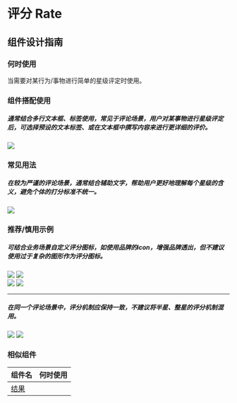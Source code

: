 # 评分 Rate

## 组件设计指南

### 何时使用

当需要对某行为/事物进行简单的星级评定时使用。

### 组件搭配使用

##### 通常结合多行文本框、标签使用，常见于评论场景，用户对某事物进行星级评定后，可选择预设的文本标签、或在文本框中撰写内容来进行更详细的评价。

<div class="legend">
  <div class="item">
    <img src="https://oteam-tdesign-1258344706.cos.ap-guangzhou.myqcloud.com/site/design/mobile-guide/Rate%201.png" />
  </div>
</div>

### 常见用法

##### 在较为严谨的评论场景，通常结合辅助文字，帮助用户更好地理解每个星级的含义，避免个体的打分标准不统一。

<div class="legend">
  <div class="item">
    <img src="https://oteam-tdesign-1258344706.cos.ap-guangzhou.myqcloud.com/site/design/mobile-guide/Rate%202.png" />
  </div>
</div>

### 推荐/慎用示例

##### 可结合业务场景自定义评分图标，如使用品牌的icon，增强品牌透出，但不建议使用过于复杂的图形作为评分图标。

<div class="legend">
  <div class="item">
    <img src="https://oteam-tdesign-1258344706.cos.ap-guangzhou.myqcloud.com/site/design/mobile-guide/Rate%203-1.png" />
    <img class="tag" src="https://oteam-tdesign-1258344706.cos.ap-guangzhou.myqcloud.com/site/doc/good.png" />
  </div>

  <div class="item">
    <img src="https://oteam-tdesign-1258344706.cos.ap-guangzhou.myqcloud.com/site/design/mobile-guide/Rate%203-2.png" />
    <img class="tag" src="https://oteam-tdesign-1258344706.cos.ap-guangzhou.myqcloud.com/site/doc/bad.png" />
  </div>
</div>

<hr />

##### 在同一个评论场景中，评分机制应保持一致，不建议将半星、整星的评分机制混用。
<div class="legend">
  <div class="item">
    <img src="https://oteam-tdesign-1258344706.cos.ap-guangzhou.myqcloud.com/site/design/mobile-guide/Rate%204.png" />
    <img class="tag" src="https://oteam-tdesign-1258344706.cos.ap-guangzhou.myqcloud.com/site/doc/bad.png" />
  </div>
</div>

### 相似组件

| 组件名 | 何时使用                             |
| :----- | :----------------------------------- |
| [结果](.result) |  |
